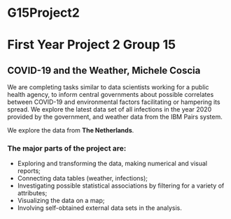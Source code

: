 # G15Project2

# First Year Project 2 Group 15
## COVID-19 and the Weather, Michele Coscia

We are completing tasks similar to data scientists working for a public health agency, to inform
central governments about possible correlates between COVID-19 and environmental factors facilitating or
hampering its spread. We explore the latest data set of all infections in the year 2020 provided by
the government, and weather data from the IBM Pairs system.

We explore the data from **The Netherlands**.

### The major parts of the project are:
- Exploring and transforming the data, making numerical and visual reports;
- Connecting data tables (weather, infections);
- Investigating possible statistical associations by filtering for a variety of attributes;
- Visualizing the data on a map;
- Involving self-obtained external data sets in the analysis.
